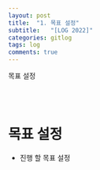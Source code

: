 ```yaml
---
layout: post
title:  "1. 목표 설정"
subtitle:   "[LOG 2022]"
categories: gitlog
tags: log
comments: true
---
```


목표 설정

<br><br>


# 목표 설정

- 진행 할 목표 설정